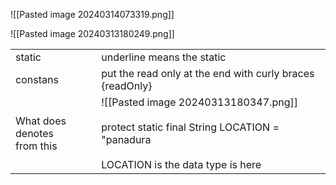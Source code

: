 
![[Pasted image 20240314073319.png]]


![[Pasted image 20240313180249.png]]


|                                |                                                                                                                                        |
| ------------------------------ | -------------------------------------------------------------------------------------------------------------------------------------- |
| static                         | underline means the static                                                                                                             |
| constans                       | put the read only at the end with curly braces {readOnly}<br>                                                                          |
| What does denotes<br>from this | ![[Pasted image 20240313180347.png]]<br><br>protect static final String LOCATION  = "panadura<br><br>LOCATION is the data type is here |
